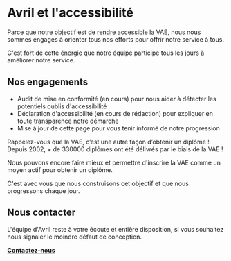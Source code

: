 # Avril et l'accessibilité

Parce que notre objectif est de rendre accessible la VAE, nous nous sommes engagés à orienter tous nos efforts pour offrir notre service à tous.

C'est fort de cette énergie que notre équipe participe tous les jours à améliorer notre service.

## Nos engagements

- Audit de mise en conformité (en cours) pour nous aider à détecter les potentiels oublis d'accessibilité
- Déclaration d'accessibilité (en cours de rédaction) pour expliquer en toute transparence notre démarche
- Mise à jour de cette page pour vous tenir informé de notre progression

Rappelez-vous que la VAE, c’est une autre façon d’obtenir un diplôme ! <br/>Depuis 2002, + de 330000 diplômes ont été délivrés par le biais de la VAE !

Nous pouvons encore faire mieux et permettre d'inscrire la VAE comme un moyen actif pour obtenir un diplôme.

C'est avec vous que nous construisons cet objectif et que nous progressons chaque jour.

## Nous contacter

L'équipe d'Avril reste à votre écoute et entière disposition, si vous souhaitez nous signaler le moindre défaut de conception.

**[Contactez-nous](/contact)**
